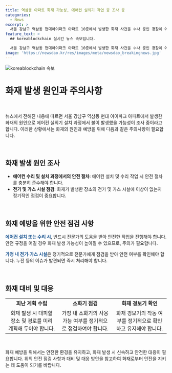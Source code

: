 ```yaml
---
title: 역삼동 아파트 화재 가능성, 에어컨 실외기 작업 중 조사 중
categories:
  - News
excerpt: >
  서울 강남구 역삼동 현대아이파크 아파트 10층에서 발생한 화재 사건을 수사 중인 경찰이 에어컨 실외기 설치 작업 중 화재가 발생했을 가능성을 조사하고 있다. 화재로 인해 10층 아파트에 있던 에어컨 수리기사 A 씨가 양손에 화상을 입고 병원으로 이송됐으며, 경찰과 소방 당국은 화재의 원인을 조사 중이다. 화재로 총 3명이 병원으로 이송되고, 아파트 거주자 26명이 대피했다. 
feature_text: >
  ## koreablockchain 실시간 뉴스 속보입니다.

  서울 강남구 역삼동 현대아이파크 아파트 10층에서 발생한 화재 사건을 수사 중인 경찰이 에어컨 실외기 설치 작업 중 화재가 발생했을 가능성을 조사하고 있다. 화재로 인해 10층 아파트에 있던 에어컨 수리기사 A 씨가 양손에 화상을 입고 병원으로 이송됐으며, 경찰과 소방 당국은 화재의 원인을 조사 중이다. 화재로 총 3명이 병원으로 이송되고, 아파트 거주자 26명이 대피했다. 
image: 'https://newsdao.kr/res/images/meta/newsdao_breakingnews.jpg'
---
```


<p><img src="https://newsdao.kr/res/images/meta/newsdao_breakingnews.jpg" alt="koreablockchain 속보" /></p>

<h1 data-ke-size="size36">화재 발생 원인과 주의사항</h1>

<p data-ke-size="size16">&nbsp;</p>

<p>뉴스에서 전해진 내용에 따르면 서울 강남구 역삼동 현대 아이파크 아파트에서 발생한 화재의 원인으로 에어컨 실외기 설치 과정에서 불이 발생했을 가능성이 조사 중이라고 합니다. 이러한 상황에서는 화재의 원인과 예방을 위해 다음과 같은 주의사항이 필요합니다.</p>

<p data-ke-size="size16">&nbsp;</p>

<h2 data-ke-size="size26">화재 발생 원인 조사</h2>

<ul>
    <li><b>에어컨 수리 및 설치 과정에서의 안전 절차</b>: 에어컨 설치 및 수리 작업 시 안전 절차를 충분히 준수해야 합니다.</li>
    <li><b>전기 및 가스 시설 점검</b>: 화재가 발생한 장소의 전기 및 가스 시설에 이상이 없는지 정기적인 점검이 중요합니다.</li>
</ul>

<p data-ke-size="size16">&nbsp;</p>

<h2 data-ke-size="size26">화재 예방을 위한 안전 점검 사항</h2>

<p><b><span style="color: #1a5490;">에어컨 설치 또는 수리 시</span></b>, 반드시 전문가의 도움을 받아 안전한 작업을 진행해야 합니다. 안전 규정을 어길 경우 화재 발생 가능성이 높아질 수 있으므로, 주의가 필요합니다.</p>

<p><b><span style="color: #1a5490;">가정 내 전기·가스 시설</span></b>은 정기적으로 전문가에게 점검을 받아 안전 여부를 확인해야 합니다. 누전 등의 이슈가 발견되면 즉시 처리해야 합니다.</p>

<p data-ke-size="size16">&nbsp;</p>

<h2 data-ke-size="size26">화재 대비 및 대응</h2>

<table>
    <tr>
        <td style="text-align: center; height: 17px;"><b>피난 계획 수립</b></td>
        <td style="text-align: center; height: 17px;"><b>소화기 점검</b></td>
        <td style="text-align: center; height: 17px;"><b>화재 경보기 확인</b></td>
    </tr>
    <tr>
        <td style="text-align: center; height: 17px;">화재 발생 시 대피할 장소 및 경로를 미리 계획해 두어야 합니다.</td>
        <td style="text-align: center; height: 17px;">가정 내 소화기의 사용 가능 여부를 정기적으로 점검하여야 합니다.</td>
        <td style="text-align: center; height: 17px;">화재 경보기의 작동 여부를 정기적으로 확인하고 유지해야 합니다.</td>
    </tr>
</table>

<p data-ke-size="size16">&nbsp;</p>

<p>화재 예방을 위해서는 안전한 환경을 유지하고, 화재 발생 시 신속하고 안전한 대응이 필요합니다. 위의 안전 점검 사항과 대비 및 대응 방안을 참고하여 화재로부터 안전을 지키는 데 도움이 되기를 바랍니다.</p>

<p data-ke-size="size16">&nbsp;</p>

